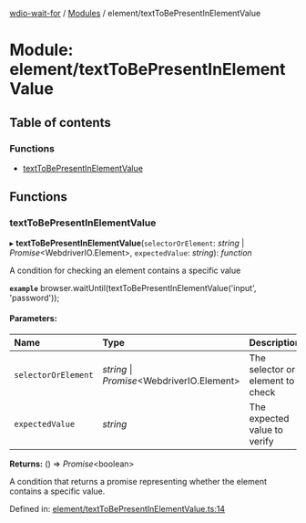 [wdio-wait-for](../README.md) / [Modules](../modules.md) / element/textToBePresentInElementValue

# Module: element/textToBePresentInElementValue

## Table of contents

### Functions

- [textToBePresentInElementValue](element_texttobepresentinelementvalue.md#texttobepresentinelementvalue)

## Functions

### textToBePresentInElementValue

▸ **textToBePresentInElementValue**(`selectorOrElement`: *string* \| *Promise*<WebdriverIO.Element\>, `expectedValue`: *string*): *function*

A condition for checking an element contains a specific value

**`example`** 
browser.waitUntil(textToBePresentInElementValue('input', 'password'));

#### Parameters:

| Name | Type | Description |
| :------ | :------ | :------ |
| `selectorOrElement` | *string* \| *Promise*<WebdriverIO.Element\> | The selector or element to check |
| `expectedValue` | *string* | The expected value to verify |

**Returns:** () => *Promise*<boolean\>

A condition that returns a promise
    representing whether the element contains a specific value.

Defined in: [element/textToBePresentInElementValue.ts:14](https://github.com/elaichenkov/wdio-wait-for/blob/074de0f/src/element/textToBePresentInElementValue.ts#L14)
